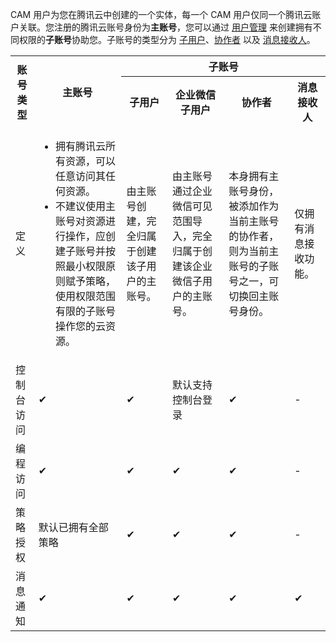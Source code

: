 
CAM 用户为您在腾讯云中创建的一个实体，每一个 CAM 用户仅同一个腾讯云账户关联。您注册的腾讯云账号身份为**主账号**，您可以通过 [用户管理](https://console.cloud.tencent.com/cam) 来创建拥有不同权限的**子账号**协助您。子账号的类型分为 [子用户](https://cloud.tencent.com/document/product/598/34543)、[协作者](https://cloud.tencent.com/document/product/598/36617) 以及 [消息接收人](https://cloud.tencent.com/document/product/598/37191)。

<table>
	<tr>
		<th rowspan="2">账号类型</th>
		<th rowspan="2">主账号</th>
		<th colspan="4">子账号</th>
	</tr>
	<tr>
		<th>子用户</th>
		<th>企业微信子用户</th>
		<th>协作者</th>
		<th>消息接收人</th>
	</tr>
	<tr>
		<td>定义</td>
		<td>
					<ul>
						<li>拥有腾讯云所有资源，可以任意访问其任何资源。</li>
						<li>不建议使用主账号对资源进行操作，应创建子账号并按照最小权限原则赋予策略，使用权限范围有限的子账号操作您的云资源。</li>
					</ul>
		</td>
		<td>由主账号创建，完全归属于创建该子用户的主账号。</td>
		<td>由主账号通过企业微信可见范围导入，完全归属于创建该企业微信子用户的主账号。</td>
		<td>本身拥有主账号身份，被添加作为当前主账号的协作者，则为当前主账号的子账号之一，可切换回主账号身份。</td>
		<td>仅拥有消息接收功能。</td>
	</tr>
	<tr>
		<td>控制台访问</td>
		<td>✔</td>
		<td>✔</td>
		<td>默认支持控制台登录</td>
		<td>✔</td>
		<td>	- </td>
	</tr>
	<tr>
		<td>编程访问</td>
		<td>✔</td>
		<td>✔</td>
		<td>✔</td>
		<td>✔</td>
		<td>	- </td>
	</tr>
	<tr>
		<td>策略授权</td>
		<td>默认已拥有全部策略</td>
		<td>✔</td>
		<td>✔</td>
		<td>✔</td>
		<td>	- </td>
	</tr>
	<tr>
		<td>消息通知</td>
		<td>✔</td>
		<td>✔</td>
		<td>✔</td>
		<td>✔</td>
		<td>✔</td>
	</tr>
</table>


